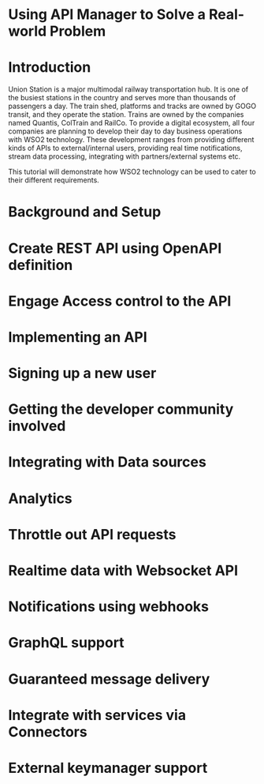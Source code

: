 # Using API Manager to Solve a Real-world Problem

# Introduction

Union Station is a major multimodal railway transportation hub. It is one of the busiest stations in the country and serves more than thousands of passengers a day. The train shed, platforms and tracks are owned by GOGO transit, and they operate the station. Trains are owned by the companies named Quantis, ColTrain and RailCo. To provide a digital ecosystem, all four companies are planning to develop their day to day business operations with WSO2 technology. These development ranges from providing different kinds of APIs to external/internal users, providing real time notifications, stream data processing, integrating with partners/external systems etc.

This tutorial will demonstrate how WSO2 technology can be used to cater to their different  requirements.

# Background and Setup

# Create REST API using OpenAPI definition

# Engage Access control to the API

# Implementing an API

# Signing up a new user

# Getting the developer community involved

# Integrating with Data sources

# Analytics

# Throttle out API requests

# Realtime data with Websocket API

# Notifications using webhooks

# GraphQL support

# Guaranteed message delivery

# Integrate with services via Connectors

# External keymanager support
